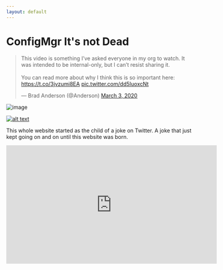 ```yaml
---
layout: default
---
```


# ConfigMgr It's not Dead

<blockquote class="twitter-tweet"><p lang="en" dir="ltr">This video is something I’ve asked everyone in my org to watch. It was intended to be internal-only, but I can’t resist sharing it.<br><br>You can read more about why I think this is so important here: <a href="https://t.co/3jvzumi8EA">https://t.co/3jvzumi8EA</a> <a href="https://t.co/dd5IuoxcNt">pic.twitter.com/dd5IuoxcNt</a></p>&mdash; Brad Anderson (@Anderson) <a href="https://twitter.com/Anderson/status/1234920097984073728?ref_src=twsrc%5Etfw">March 3, 2020</a></blockquote> <script async src="https://platform.twitter.com/widgets.js" charset="utf-8"></script>

![image](https://github.com/JordanTheITGuy/IsConfigMGrDead/blob/master/assets/images/IsConfigMgrDead.png?raw=true/)

[![alt text](https://raw.githubusercontent.com/JordanTheITGuy/IsConfigMGrDead/master/assets/images/MicrosoftLogopng.png)](https://www.youtube.com/embed/DnmnLr2NUXk?start=1105 "Brad Anderson - On ConfigMgr")



This whole website started as the child of a joke on Twitter. A joke that just kept going on and on until this website was born. 

<iframe width="560" height="315" src="https://www.youtube.com/embed/DnmnLr2NUXk?start=1105" frameborder="0" allowfullscreen></iframe>
